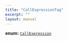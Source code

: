 ```yaml
---
title: "CallExpressionTag"
excerpt: ""
layout: manual
---
```



**enum:** [`CallExpression`](/docs/kcl/types/CallExpression)








